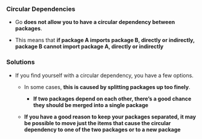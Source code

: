 ### Circular Dependencies

- Go **does not allow you to have a circular dependency between packages**.
  
- This means that **if package A imports package B, directly or indirectly, package B cannot import package A, directly or indirectly**

### Solutions

- If you find yourself with a circular dependency, you have a few options. 
  
  - In some cases, **this is caused by splitting packages up too finely**. 
    
    - **If two packages depend on each other, there’s a good chance they should be merged into a single package**

  - **If you have a good reason to keep your packages separated, it may be possible to move just the items that cause the circular dependency to one of the two packages or to a new package**